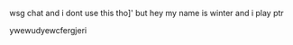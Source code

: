 wsg chat and i dont use this tho]' but hey my name is winter and i play ptr










ywewudyewcfergjeri

<!---
winterdudy/winterdudy is a ✨ special ✨ repository because its `README.md` (this file) appears on your GitHub profile.
You can click the Preview link to take a look at your changes.
--->
